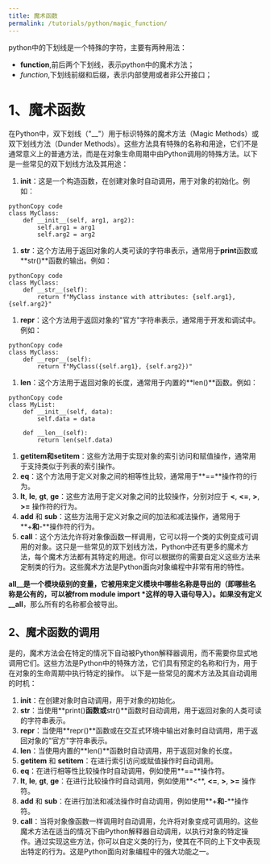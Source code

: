 ```yaml
---
title: 魔术函数
permalink: /tutorials/python/magic_function/
---
```



python中的下划线是一个特殊的字符，主要有两种用法：

- __function__,前后两个下划线，表示python中的魔术方法；
- _function_,下划线前缀和后缀，表示内部使用或者非公开接口；


# 1、魔术函数

在Python中，双下划线（"__"）用于标识特殊的魔术方法（Magic Methods）或双下划线方法（Dunder Methods）。这些方法具有特殊的名称和用途，它们不是通常意义上的普通方法，而是在对象生命周期中由Python调用的特殊方法。以下是一些常见的双下划线方法及其用途：

1. **__init__**：这是一个构造函数，在创建对象时自动调用，用于对象的初始化。例如：
```plain
pythonCopy code
class MyClass:
    def __init__(self, arg1, arg2):
        self.arg1 = arg1
        self.arg2 = arg2
```

1. **__str__**：这个方法用于返回对象的人类可读的字符串表示，通常用于**print**函数或**str()**函数的输出。例如：
```plain
pythonCopy code
class MyClass:
    def __str__(self):
        return f"MyClass instance with attributes: {self.arg1}, {self.arg2}"
```

1. **__repr__**：这个方法用于返回对象的"官方"字符串表示，通常用于开发和调试中。例如：
```plain
pythonCopy code
class MyClass:
    def __repr__(self):
        return f"MyClass({self.arg1}, {self.arg2})"
```

1. **__len__**：这个方法用于返回对象的长度，通常用于内置的**len()**函数。例如：
```plain
pythonCopy code
class MyList:
    def __init__(self, data):
        self.data = data
    
    def __len__(self):
        return len(self.data)
```

1. **__getitem__**和**__setitem__**：这些方法用于实现对象的索引访问和赋值操作，通常用于支持类似于列表的索引操作。
2. **__eq__**：这个方法用于定义对象之间的相等性比较，通常用于**==**操作符的行为。
3. **__lt__**, **__le__**, **__gt__**, **__ge__**：这些方法用于定义对象之间的比较操作，分别对应于 **<**, **<=**, **>**, **>=** 操作符的行为。
4. **__add__** 和 **__sub__**：这些方法用于定义对象之间的加法和减法操作，通常用于**+**和**-**操作符的行为。
5. **__call__**：这个方法允许将对象像函数一样调用，它可以将一个类的实例变成可调用的对象。这只是一些常见的双下划线方法，Python中还有更多的魔术方法，每个魔术方法都有其特定的用途。你可以根据你的需要自定义这些方法来定制类的行为。这些魔术方法是Python面向对象编程中非常有用的特性。

__all__是一个模块级别的变量，它被用来定义模块中哪些名称是导出的（即哪些名称是公有的，可以被from module import *这样的导入语句导入）。如果没有定义__all__，那么所有的名称都会被导出。
## 2、魔术函数的调用

是的，魔术方法会在特定的情况下自动被Python解释器调用，而不需要你显式地调用它们。这些方法是Python中的特殊方法，它们具有预定的名称和行为，用于在对象的生命周期中执行特定的操作。
以下是一些常见的魔术方法及其自动调用的时机：

1. **__init__**：在创建对象时自动调用，用于对象的初始化。
2. **__str__**：当使用**print()**函数或**str()**函数时自动调用，用于返回对象的人类可读的字符串表示。
3. **__repr__**：当使用**repr()**函数或在交互式环境中输出对象时自动调用，用于返回对象的"官方"字符串表示。
4. **__len__**：当使用内置的**len()**函数时自动调用，用于返回对象的长度。
5. **__getitem__** 和 **__setitem__**：在进行索引访问或赋值操作时自动调用。
6. **__eq__**：在进行相等性比较操作时自动调用，例如使用**==**操作符。
7. **__lt__**, **__le__**, **__gt__**, **__ge__**：在进行比较操作时自动调用，例如使用**<**, **<=**, **>**, **>=** 操作符。
8. **__add__** 和 **__sub__**：在进行加法和减法操作时自动调用，例如使用**+**和**-**操作符。
9. **__call__**：当将对象像函数一样调用时自动调用，允许将对象变成可调用的。这些魔术方法在适当的情况下由Python解释器自动调用，以执行对象的特定操作。通过实现这些方法，你可以自定义类的行为，使其在不同的上下文中表现出特定的行为。这是Python面向对象编程中的强大功能之一。


